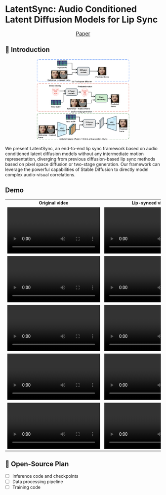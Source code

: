 # LatentSync: Audio Conditioned Latent Diffusion Models for Lip Sync

<p align="center" style="font-size: larger;">
  <a href="https://arxiv.org/abs/2412.04431">Paper</a>
</p>

## 📖 Introduction

<p align="center">
<img src="assets/frameworks_comparison.png" width=60%>
<p>

We present LatentSync, an end-to-end lip sync framework based on audio conditioned latent diffusion models without any intermediate motion representation, diverging from previous diffusion-based lip sync methods based on pixel space diffusion or two-stage generation. Our framework can leverage the powerful capabilities of Stable Diffusion to directly model complex audio-visual correlations.

## Demo


































<table class="center">
  <tr style="font-weight: bolder;text-align:center;">
        <td width="50%"><b>Original video</b></td>
        <td width="50%"><b>Lip-synced video</b></td>
  </tr>
  <tr>
    <td>
      <video src=https://github.com/user-attachments/assets/89b02797-457c-4510-8dfb-8d10ffac76d2 controls preload></video>
    </td>
    <td>
      <video src=https://github.com/user-attachments/assets/5c4cf5e3-a52b-453a-a977-615043fd681c controls preload></video>
    </td>
  </tr>
  <tr>
    <td>
      <video src=https://github.com/user-attachments/assets/78cd1df3-c15b-492f-bc4a-b88615266d73 controls preload></video>
    </td>
    <td>
      <video src=https://github.com/user-attachments/assets/c7781efa-1179-4fed-9193-791af9990af2 controls preload></video>
    </td>
  </tr>
  <tr>
    <td>
      <video src=https://github.com/user-attachments/assets/b7da5495-a02b-4efe-86bf-df56246725f0 controls preload></video>
    </td>
    <td>
      <video src=https://github.com/user-attachments/assets/99fcf7e7-2db7-488b-93de-c6ed78203a6d controls preload></video>
    </td>
  </tr>
  <tr>
    <td width=100px>
      <video src=https://github.com/user-attachments/assets/d08287ad-48c1-4bc3-8c8f-a333cf57f5fa controls preload></video>
    </td>
    <td width=100px>
      <video src=https://github.com/user-attachments/assets/872525ef-bac4-44d1-9ecf-d51928b3aaf5 controls preload></video>
    </td>
  </tr>
  <tr>
    <td>
      <video src=https://github.com/user-attachments/assets/c19951b5-57d4-44f6-aa48-9f92fc0da3df controls preload></video>
    </td>
    <td>
      <video src=https://github.com/user-attachments/assets/445baf69-b0f6-4b83-9996-c4d7622672fc controls preload></video>
    </td>
  </tr>
</table>

## 📑 Open-Source Plan

- [ ] Inference code and checkpoints
- [ ] Data processing pipeline
- [ ] Training code
